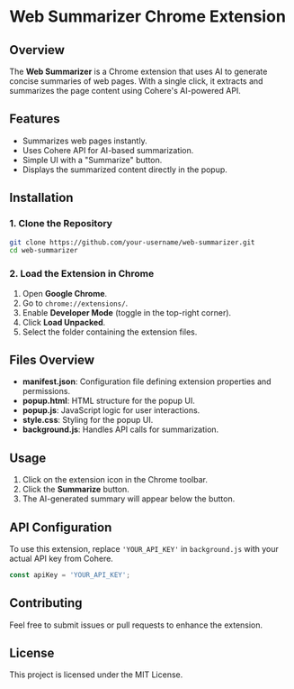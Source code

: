 # Web Summarizer Chrome Extension

## Overview
The **Web Summarizer** is a Chrome extension that uses AI to generate concise summaries of web pages. With a single click, it extracts and summarizes the page content using Cohere's AI-powered API.

## Features
- Summarizes web pages instantly.
- Uses Cohere API for AI-based summarization.
- Simple UI with a "Summarize" button.
- Displays the summarized content directly in the popup.

## Installation
### 1. Clone the Repository
```sh
git clone https://github.com/your-username/web-summarizer.git
cd web-summarizer
```

### 2. Load the Extension in Chrome
1. Open **Google Chrome**.
2. Go to `chrome://extensions/`.
3. Enable **Developer Mode** (toggle in the top-right corner).
4. Click **Load Unpacked**.
5. Select the folder containing the extension files.

## Files Overview
- **manifest.json**: Configuration file defining extension properties and permissions.
- **popup.html**: HTML structure for the popup UI.
- **popup.js**: JavaScript logic for user interactions.
- **style.css**: Styling for the popup UI.
- **background.js**: Handles API calls for summarization.

## Usage
1. Click on the extension icon in the Chrome toolbar.
2. Click the **Summarize** button.
3. The AI-generated summary will appear below the button.

## API Configuration
To use this extension, replace `'YOUR_API_KEY'` in `background.js` with your actual API key from Cohere.

```js
const apiKey = 'YOUR_API_KEY';
```

## Contributing
Feel free to submit issues or pull requests to enhance the extension.

## License
This project is licensed under the MIT License.

